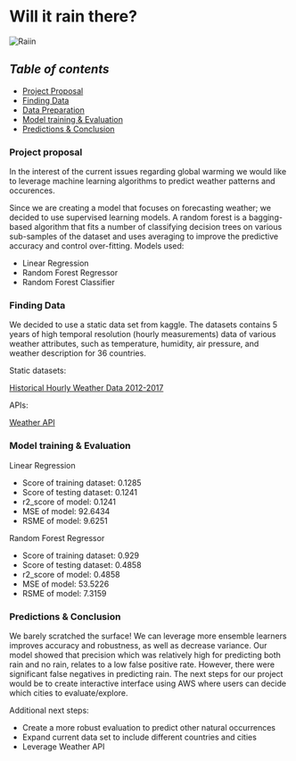 # Will it rain there?

![Raiin](https://wpcdn.us-east-1.vip.tn-cloud.net/www.myneworleans.com/content/uploads/2021/04/r/y/gettyimages-1257951336.jpg)

## *Table of contents*
* [Project Proposal](#project-proposal)
* [Finding Data](#finding-data)
* [Data Preparation](#data-preparation)
* [Model training & Evaluation](#model-training-and-evaluation)
* [Predictions & Conclusion](#predictions-and-conclusion)

### **Project proposal**

In the interest of the current issues regarding global warming we would like to leverage machine learning algorithms to predict weather patterns and occurences. 

Since we are creating a model that focuses on forecasting weather; we decided to use supervised learning models. A random forest is a bagging-based algorithm that fits a number of classifying decision trees on various sub-samples of the dataset and uses averaging to improve the predictive accuracy and control over-fitting. 
Models used:
- Linear Regression
- Random Forest Regressor
- Random Forest Classifier


### **Finding Data**

We decided to use a static data set from kaggle. The datasets contains 5 years of high temporal resolution (hourly measurements) data of various weather attributes, such as temperature, humidity, air pressure, and weather description for 36 countries.

Static datasets:

[Historical Hourly Weather Data 2012-2017](https://www.kaggle.com/selfishgene/historical-hourly-weather-data?select=wind_direction.csv)


APIs:

[Weather API](https://openweathermap.org/api)



### **Model training & Evaluation**

Linear Regression
- Score of training dataset: 0.1285
- Score of testing dataset: 0.1241
- r2_score of model: 0.1241
- MSE of model: 92.6434
- RSME of model: 9.6251

Random Forest Regressor
- Score of training dataset: 0.929
- Score of testing dataset: 0.4858
- r2_score of model: 0.4858
- MSE of model: 53.5226
- RSME of model: 7.3159


### **Predictions & Conclusion**
We barely scratched the surface! We can leverage more ensemble learners improves accuracy and robustness, as well as decrease variance. Our model showed that precision which was relatively high for predicting both rain and no rain, relates to a low false positive rate. However, there were significant false negatives in predicting rain. The next steps for our project would be to create interactive interface using AWS where users can decide which cities to evaluate/explore.

Additional next steps:
- Create a more robust evaluation to predict other natural occurrences
- Expand current data set to include different countries and cities
- Leverage Weather API



